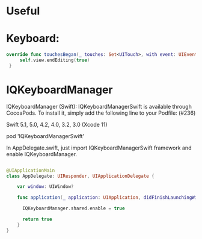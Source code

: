 # Useful

# Keyboard:

   ```swift 
   override func touchesBegan(_ touches: Set<UITouch>, with event: UIEvent?) {
        self.view.endEditing(true)
    }
   ```
  
# IQKeyboardManager

IQKeyboardManager (Swift): IQKeyboardManagerSwift is available through CocoaPods. To install it, simply add the following line to your Podfile: (#236)

Swift 5.1, 5.0, 4.2, 4.0, 3.2, 3.0 (Xcode 11)

pod 'IQKeyboardManagerSwift'

In AppDelegate.swift, just import IQKeyboardManagerSwift framework and enable IQKeyboardManager.
```swift import IQKeyboardManagerSwift

@UIApplicationMain
class AppDelegate: UIResponder, UIApplicationDelegate {

    var window: UIWindow?

    func application(_ application: UIApplication, didFinishLaunchingWithOptions launchOptions: [UIApplication.LaunchOptionsKey: Any]?) -> Bool {

      IQKeyboardManager.shared.enable = true

      return true
    }
}
```
